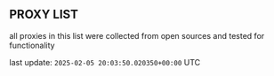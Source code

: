 ## PROXY LIST

all proxies in this list were collected from open sources and tested for functionality

last update: `2025-02-05 20:03:50.020350+00:00` UTC